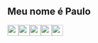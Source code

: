 ## Meu nome é Paulo

<!--
**Paulo-RMachado/Paulo-RMachado** is a ✨ _special_ ✨ repository because its `README.md` (this file) appears on your GitHub profile.

Here are some ideas to get you started:

- 🔭 I’m currently working on ...
- 🌱 I’m currently learning ...
- 👯 I’m looking to collaborate on ...
- 🤔 I’m looking for help with ...
- 💬 Ask me about ...
- 📫 How to reach me: ...
- 😄 Pronouns: ...
- ⚡ Fun fact: ...
-->

            
            
<img src="https://cdn.jsdelivr.net/gh/devicons/devicon/icons/java/java-original-wordmark.svg" width="25" height="25"  loading="lazy"  />&nbsp;&nbsp;&nbsp;&nbsp;<img src="https://cdn.jsdelivr.net/gh/devicons/devicon/icons/python/python-original.svg" width="25" height="25"  loading="lazy" style="float:left"/>
<img src="https://cdn.jsdelivr.net/gh/devicons/devicon/icons/flask/flask-original-wordmark.svg" width="25" height="25"  loading="lazy" style="float:left"/>
<img src="https://cdn.jsdelivr.net/gh/devicons/devicon/icons/html5/html5-original.svg" width="25" height="25"  loading="lazy" style="float:left" />
<img src="https://cdn.jsdelivr.net/gh/devicons/devicon/icons/css3/css3-original.svg" width="25" height="25"  loading="lazy" style="float:left" />
          
          
